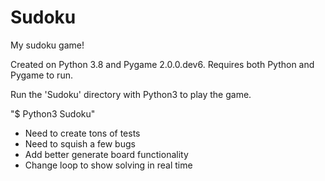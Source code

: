 # Sudoku
My sudoku game!

Created on Python 3.8 and Pygame 2.0.0.dev6.
Requires both Python and Pygame to run.

Run the 'Sudoku' directory with Python3 to play the game.

"$ Python3 Sudoku"


- Need to create tons of tests
- Need to squish a few bugs
- Add better generate board functionality
- Change loop to show solving in real time
